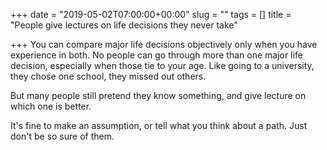 +++
date = "2019-05-02T07:00:00+00:00"
slug = ""
tags = []
title = "People give lectures on life decisions they never take"

+++
You can compare major life decisions objectively only when you have experience in both. No people can go through more than one major life decision, especially when those tie to your age. Like going to a university, they chose one school, they missed out others.

But many people still pretend they know something, and give lecture on which one is better.

It's fine to make an assumption, or tell what you think about a path. Just don't be so sure of them.